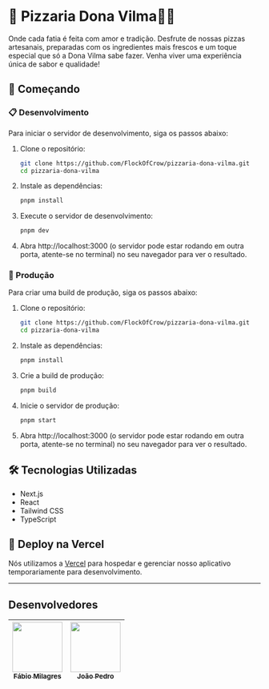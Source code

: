 # 🍕 Pizzaria Dona Vilma👩‍🍳

Onde cada fatia é feita com amor e tradição. Desfrute de nossas pizzas artesanais, preparadas com os ingredientes mais frescos e um toque especial que só a Dona Vilma sabe fazer. Venha viver uma experiência única de sabor e qualidade!

## 🚀 Começando

### 📋 Desenvolvimento

Para iniciar o servidor de desenvolvimento, siga os passos abaixo:

1. Clone o repositório:

   ```bash
   git clone https://github.com/FlockOfCrow/pizzaria-dona-vilma.git
   cd pizzaria-dona-vilma
   ```

2. Instale as dependências:

    ```bash
    pnpm install
    ```

3. Execute o servidor de desenvolvimento:

    ```bash
    pnpm dev
    ```

4. Abra http://localhost:3000 (o servidor pode estar rodando em outra porta, atente-se no terminal) no seu navegador para ver o resultado.


### 🔧 Produção

Para criar uma build de produção, siga os passos abaixo:

1. Clone o repositório:

   ```bash
   git clone https://github.com/FlockOfCrow/pizzaria-dona-vilma.git
   cd pizzaria-dona-vilma
   ```

2. Instale as dependências:

    ```bash
    pnpm install
    ```

3. Crie a build de produção:

    ```bash
    pnpm build
    ```

4. Inicie o servidor de produção:

    ```bash
    pnpm start
    ```

5. Abra http://localhost:3000 (o servidor pode estar rodando em outra porta, atente-se no terminal) no seu navegador para ver o resultado.

## 🛠️ Tecnologias Utilizadas
- Next.js
- React
- Tailwind CSS
- TypeScript

## 🚀 Deploy na Vercel
Nós utilizamos a [Vercel](https://vercel.com) para hospedar e gerenciar nosso aplicativo temporariamente para desenvolvimento.

---

## Desenvolvedores

| [<img src="https://github.com/wfabi0.png" width="100px;"/><br /><sub><b>Fábio Milagres</b></sub>](https://github.com/wfabi0) | [<img src="https://github.com/JoaoPedroDupim.png" width="100px;"/><br /><sub><b>João Pedro</b></sub>](https://github.com/JoaoPedroDupim) |
| :---: | :---: |